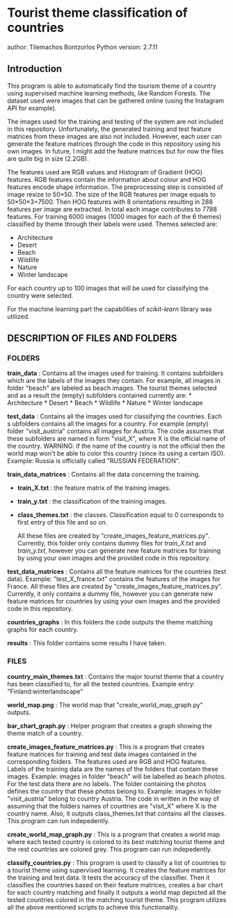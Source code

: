 # Tourist theme classification of countries
author: Tilemachos Bontzorlos
Python version: 2.7.11

## Introduction
This program is able to automatically find the tourism theme of a country 
using supervised machine learning methods, like Random Forests. The dataset 
used were images that can be gathered online (using the Instagram API for 
example).

The images used for the training and testing of the system are not included
in this repository. Unfortunately, the generated training and test feature 
matrices from these images are also not included. However, each user can
generate the feature matrices through the code in this repository using
his own images. In future, I might add the feature matrices but for now the
files are quite big in size (2.2GB).

The features used are RGB values and Histogram of Gradient (HOG) features. 
RGB features contain the information about colour and HOG features encode 
shape information. The preprocessing step is consisted of image resize to
50×50. The size of the RGB features per image equals to 50×50×3=7500. Then 
HOG features with 8 orientations resulting in 288 features per image are
extracted. In total each image contributes to 7788 features. For training 
6000 images (1000 images for each of the 6 themes) classified by theme
through their labels were used. Themes selected are:
* Architecture
* Desert
* Beach
* Wildlife
* Nature
* Winter landscape

For each country up to 100 images that will be used for classifying the 
country were selected.

For the machine learning part the capabilities of *scikit-learn* library
was utilized.

## DESCRIPTION OF FILES AND FOLDERS

### FOLDERS

**train\_data** : Contains all the images used for training. It contains
	subfolders which are the labels of the images they contain. For example, 
	all images in folder "beach" are labeled as beach images. The tourist 
	themes selected and as a result the (empty) subfolders contained
	currently are:
	* Architecture
	* Desert
	* Beach
	* Wildlife
	* Nature
	* Winter landscape

**test\_data** : Contains all the images used for classifying the countries. Each s
	ubfolders contains all the images for a country. For example (empty) 
	folder "visit_austria" contains all images for Austria. The code assumes 
	that these subfolders are named in form "visit_X", where X is the 
	official name of the country. WARNING: if the name of the country is not 
	the official then the world map won't be able to color this country 
	(since its using a certain ISO). Example: Russia is officially called 
	"RUSSIAN FEDERATION".

**train\_data\_matrices** : Contains all the data concerning the training.
* **train_X.txt** : the feature matrix of the training images.
* **train_y.txt** : the classification of the training images.
* **class_themes.txt** : the classes. Classification equal to 0 
					corresponds to first entry of this
					file and so on.
	
	All these files are created by "create_images_feature_matrices.py".
	Currently, this folder only contains dummy files for *train_X.txt* and
	*train_y.txt*, however you can generate new feature matrices for training 
	by using your own images and the provided code in this repository.

**test\_data\_matrices** : Contains all the feature matrices for the countries (test 
	data). Example: "test_X_france.txt" contains the features of the images 
	for France. All these files are created by 
	"create_images_feature_matrices.py".
	Currently, it only contains a dummy file, however you can generate new
	feature matrices for countries by using your own images and the provided
	code in this repository.

**countries\_graphs** : In this folders the code outputs the theme matching
	graphs for each country.

**results** : This folder contains some results I have taken.

### FILES

**country\_main\_themes.txt** : Contains the major tourist theme that a country
	has been classified to, for all the tested countries. Example entry:
	"Finland:winterlandscape"

**world\_map.png** : The world map that "create_world_map_graph.py" outputs.

**bar_chart_graph.py** : Helper program that creates a graph showing the 
	theme match of a country.

**create\_images\_feature_matrices.py** : This is a program that creates feature 
	matrices for training and test data images contained in the 
	corresponding folders. The features used  are RGB and HOG features.
	Labels of the training data are the names of the folders that contain 
	these images. Example: images in folder "beach" will be labelled as 
	beach photos.
	For the test data there are no labels. The folder containing the photos 
	defines the country that these photos belong to. Example: images in 
	folder "visit_austria" belong to country Austria. The code in written 
	in the way of assuming that the folders names of countries are "visit_X" 
	where X is the  country name.
	Also, it outputs class_themes.txt that contains all the classes.
	This program can run indepedently.

**create\_world\_map\_graph.py** : This is a program that creates a world map where 
	each tested country is colored to its best matching tourist theme and 
	the rest countries are colored grey.
	This program can run indepedently.

**classify_countries.py** : This program is used to classify a list of countries to 
	a tourist theme using supervised learning. It creates the feature 
	matrices for the training and test data. It tests the accuracy of the 
	classifier. Then it classifies the countries based on their feature 
	matrices, creates a bar chart for each	country matching and finally it 
	outputs a world map depicted all the tested countries colored in the 
	matching tourist theme.
	This program utilizes all the above mentioned scripts to achieve this 
	functionality.
